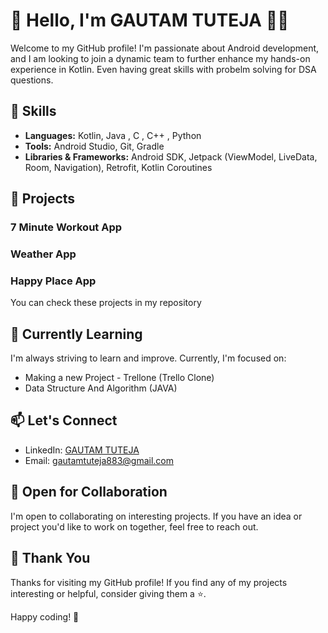 # 👋 Hello, I'm GAUTAM TUTEJA  👨‍💻

Welcome to my GitHub profile! I'm passionate about Android development, and  I am looking to join a dynamic team to further enhance my hands-on experience in Kotlin. Even having great skills with probelm solving for DSA questions.

## 🚀 Skills

- **Languages:** Kotlin, Java , C , C++ , Python
-  **Tools:** Android Studio, Git, Gradle
- **Libraries & Frameworks:** Android SDK, Jetpack (ViewModel, LiveData, Room, Navigation), Retrofit, Kotlin Coroutines

## 📱 Projects

### 7 Minute Workout App

### Weather App

### Happy Place App

You can check these projects in my repository

## 🌱 Currently Learning

I'm always striving to learn and improve. Currently, I'm focused on:

- Making a new Project - Trellone (Trello Clone)
- Data Structure And Algorithm (JAVA)

## 📫 Let's Connect

- LinkedIn: [GAUTAM TUTEJA](https://www.linkedin.com/in/gautam-tuteja/)
- Email: gautamtuteja883@gmail.com

## 🤝 Open for Collaboration

I'm open to collaborating on interesting projects. If you have an idea or project you'd like to work on together, feel free to reach out.

## 🙏 Thank You

Thanks for visiting my GitHub profile! If you find any of my projects interesting or helpful, consider giving them a ⭐️.

Happy coding! 🚀
